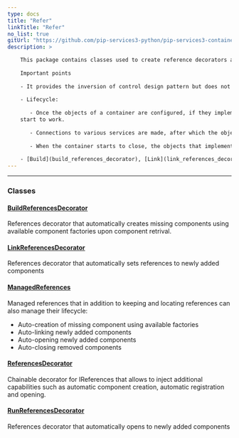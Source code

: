 ```yaml
---
type: docs
title: "Refer"
linkTitle: "Refer"
no_list: true
gitUrl: "https://github.com/pip-services3-python/pip-services3-container-python"
description: >

    This package contains classes used to create reference decorators and managed references.      
        
    Important points
    
    - It provides the inversion of control design pattern but does not contain the fully functional container (you can just only create a class that will set various references).    
    
    - Lifecycle:    
     
       - Once the objects of a container are configured, if they implement the [IReferencable](../../commons/refer/ireferencable) interface, they are passed a set of references for recreating links between objects in the container. If the objects implement the [IOpenable interface](../../commons/run/iopenable), the *open()* method is called and they 
    start to work. 
    
       - Connections to various services are made, after which the objects start, the container starts running, and the objects carry out their tasks. 
    
       - When the container starts to close, the objects that implement the [IClosable interface](../../commons/run/iclosable) are closed via their *close()* method (which should make them stop working and disconnect from other services), after which objects that implement the [IUnreferenceable interface](../../commons/refer/iunreferenceable) delete various links between objects, and, finally, the container destroys all objects and turns off. 
    
    - [Build](build_references_decorator), [Link](link_references_decorator), and [Run](run_references_decorator) - ReferenceDecorators are used during the corresponding  building, linking, and running stages and are united in [ManagedReferences](managed_references), which are extended by [ContainerReferences](container_references).
---
```

---

<div class="module-body"> 

### Classes

#### [BuildReferencesDecorator](build_references_decorator)
References decorator that automatically creates missing components using
available component factories upon component retrival.

#### [LinkReferencesDecorator](link_references_decorator)
References decorator that automatically sets references to newly added components

#### [ManagedReferences](managed_references)
Managed references that in addition to keeping and locating references can also 
manage their lifecycle:
- Auto-creation of missing component using available factories
- Auto-linking newly added components
- Auto-opening newly added components
- Auto-closing removed components

#### [ReferencesDecorator](references_decorator)
Chainable decorator for IReferences that allows to inject additional capabilities
such as automatic component creation, automatic registration and opening.

#### [RunReferencesDecorator](run_references_decorator)
References decorator that automatically opens to newly added components

</div>
